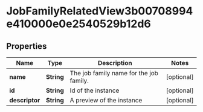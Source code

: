 

# JobFamilyRelatedView3b00708994e410000e0e2540529b12d6


## Properties

| Name | Type | Description | Notes |
|------------ | ------------- | ------------- | -------------|
|**name** | **String** | The job family name for the job family. |  [optional] |
|**id** | **String** | Id of the instance |  [optional] |
|**descriptor** | **String** | A preview of the instance |  [optional] |



